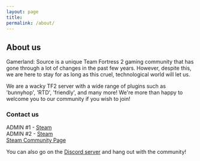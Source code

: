 ```yaml
---
layout: page
title: 
permalink: /about/
---
```


## About us

Gamerland: Source is a unique Team Fortress 2 gaming community that has gone through a lot of changes in the past few years. However, despite this, we are here to stay for as long as this cruel, technological world will let us.


We are a wacky TF2 server with a wide range of plugins such as 'bunnyhop', 'RTD', 'friendly', and many more! We're more than happy to welcome you to our community if you wish to join!



### Contact us

ADMIN #1 - [Steam](https://steamcommunity.com/id/Live_and_Learn)
<br>
ADMIN #2 - [Steam](https://steamcommunity.com/id/DimmindDigs/)
<br>
[Steam Community Page](https://steamcommunity.com/groups/gamerland-source)


You can also go on the [Discord server](https://discord.gg/S9XZdj6) and hang out with the community!
